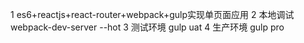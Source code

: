 1 es6+reactjs+react-router+webpack+gulp实现单页面应用
2 本地调试  webpack-dev-server --hot
3 测试环境  gulp uat
4 生产环境 gulp pro